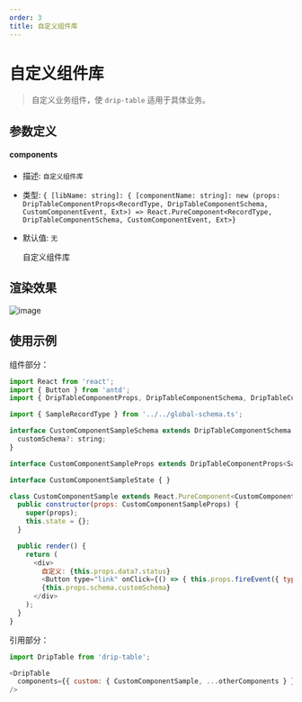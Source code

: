```yaml
---
order: 3
title: 自定义组件库
---
```


# 自定义组件库

> 自定义业务组件，使 `drip-table` 适用于具体业务。

## 参数定义

#### components

- 描述: `自定义组件库`
- 类型: `{ [libName: string]: { [componentName: string]: new (props: DripTableComponentProps<RecordType, DripTableComponentSchema, CustomComponentEvent, Ext>) => React.PureComponent<RecordType, DripTableComponentSchema, CustomComponentEvent, Ext>}`
- 默认值: `无`

    自定义组件库

## 渲染效果

![image](https://img14.360buyimg.com/imagetools/jfs/t1/174404/6/25364/18460/61cc37e0Eea19c33a/bd7a2e256a23b2de.jpg)

## 使用示例

组件部分：

```js
import React from 'react';
import { Button } from 'antd';
import { DripTableComponentProps, DripTableComponentSchema, DripTableCustomEvent } from 'drip-table';

import { SampleRecordType } from '../../global-schema.ts';

interface CustomComponentSampleSchema extends DripTableComponentSchema {
  customSchema?: string;
}

interface CustomComponentSampleProps extends DripTableComponentProps<SampleRecordType, CustomComponentSampleSchema, DripTableCustomEvent<'sample-event'>> { }

interface CustomComponentSampleState { }

class CustomComponentSample extends React.PureComponent<CustomComponentSampleProps, CustomComponentSampleState> {
  public constructor(props: CustomComponentSampleProps) {
    super(props);
    this.state = {};
  }

  public render() {
    return (
      <div>
        自定义: {this.props.data?.status}
        <Button type="link" onClick={() => { this.props.fireEvent({ type: 'custom', name: 'sample-event' }); }}>发起事件</Button>
        {this.props.schema.customSchema}
      </div>
    );
  }
}
```

引用部分：

```js
import DripTable from 'drip-table';

<DripTable
  components={{ custom: { CustomComponentSample, ...otherComponents } }}
/>
```
